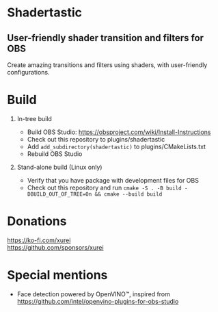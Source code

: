 # Shadertastic
## User-friendly shader transition and filters for OBS

Create amazing transitions and filters using shaders, with user-friendly configurations.

# Build
1. In-tree build
    - Build OBS Studio: https://obsproject.com/wiki/Install-Instructions
    - Check out this repository to plugins/shadertastic
    - Add `add_subdirectory(shadertastic)` to plugins/CMakeLists.txt
    - Rebuild OBS Studio

1. Stand-alone build (Linux only)
    - Verify that you have package with development files for OBS
    - Check out this repository and run `cmake -S . -B build -DBUILD_OUT_OF_TREE=On && cmake --build build`

# Donations
https://ko-fi.com/xurei  
https://github.com/sponsors/xurei

# Special mentions
- Face detection powered by OpenVINO™, inspired from https://github.com/intel/openvino-plugins-for-obs-studio
